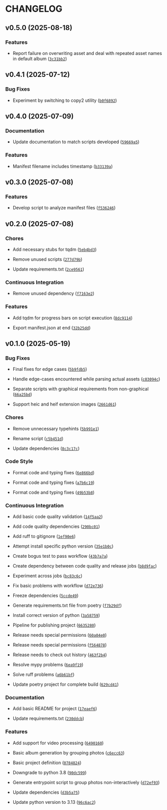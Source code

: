 # CHANGELOG


## v0.5.0 (2025-08-18)

### Features

- Report failure on overwriting asset and deal with repeated asset names in default album
  ([`3c31bb2`](https://github.com/Sousa99/album-manager-cli/commit/3c31bb2b2d07a0bc2b35656a9089e5c4d5f897b4))


## v0.4.1 (2025-07-12)

### Bug Fixes

- Experiment by switching to copy2 utility
  ([`b0f6892`](https://github.com/Sousa99/album-manager-cli/commit/b0f68923081d90344ea1b00d5cdcb57f2af373d8))


## v0.4.0 (2025-07-09)

### Documentation

- Update documentation to match scripts developed
  ([`59669a5`](https://github.com/Sousa99/album-manager-cli/commit/59669a577d10442a146e894c451c422b6b89d29e))

### Features

- Manifest filename includes timestamp
  ([`b33139a`](https://github.com/Sousa99/album-manager-cli/commit/b33139a59ad1240a1ad3b7b1b47b9a4ea17eb14f))


## v0.3.0 (2025-07-08)

### Features

- Develop script to analyze manifest files
  ([`f536246`](https://github.com/Sousa99/album-manager-cli/commit/f53624677ed7fcd0589c4e92d6c12cd2e4babf02))


## v0.2.0 (2025-07-08)

### Chores

- Add necessary stubs for tqdm
  ([`5eb4bd3`](https://github.com/Sousa99/album-manager-cli/commit/5eb4bd38b096260ca8759c1dc659182c810bd3f9))

- Remove unused scripts
  ([`277d79b`](https://github.com/Sousa99/album-manager-cli/commit/277d79bd91d0f47d8264217d8531f3b633688eb5))

- Update requirements.txt
  ([`2ce9561`](https://github.com/Sousa99/album-manager-cli/commit/2ce9561ff272efbc7eb1dd1c02a76c0e3bd8cc16))

### Continuous Integration

- Remove unused dependency
  ([`f7163e2`](https://github.com/Sousa99/album-manager-cli/commit/f7163e2c76cd99240bf91bc679ec56d231dc4cce))

### Features

- Add tqdm for progress bars on script execution
  ([`8dc9114`](https://github.com/Sousa99/album-manager-cli/commit/8dc9114c6391217d55871488d66824e9deed7115))

- Export manifest.json at end
  ([`32b25dd`](https://github.com/Sousa99/album-manager-cli/commit/32b25dd1dc08ff1d8228de66540c40bd9999055a))


## v0.1.0 (2025-05-19)

### Bug Fixes

- Final fixes for edge cases
  ([`5b9fdb5`](https://github.com/Sousa99/album-manager-cli/commit/5b9fdb590be556ea6106fbf40c106400a348b7b5))

- Handle edge-cases encountered while parsing actual assets
  ([`c03094c`](https://github.com/Sousa99/album-manager-cli/commit/c03094c7dfba92fc7e487ce30e3c86f5db0e93d9))

- Separate scripts with graphical requirements from non-graphical
  ([`66a25bd`](https://github.com/Sousa99/album-manager-cli/commit/66a25bd067b4a88c21a0a1d71040f21f9a668e79))

- Support heic and heif extension images
  ([`2661d61`](https://github.com/Sousa99/album-manager-cli/commit/2661d61c711c70265b759845728c818c6727461d))

### Chores

- Remove unnecessary typehints
  ([`5b991e1`](https://github.com/Sousa99/album-manager-cli/commit/5b991e1df4cc60190ccd41c4269ec2fbf73062d5))

- Rename script
  ([`c5b451d`](https://github.com/Sousa99/album-manager-cli/commit/c5b451d06da6583031be5a38e7a8947382473e8f))

- Update dependencies
  ([`8c3c17c`](https://github.com/Sousa99/album-manager-cli/commit/8c3c17c25b29571bd39946755b56b9c428fdad05))

### Code Style

- Format code and typing fixes
  ([`6e866bd`](https://github.com/Sousa99/album-manager-cli/commit/6e866bd68aad45aa3032b0732cb4b1e4c921a246))

- Format code and typing fixes
  ([`a7b6c19`](https://github.com/Sousa99/album-manager-cli/commit/a7b6c190618c2e1c02ffb7586b1147cdfa2e65cf))

- Format code and typing fixes
  ([`49b53b8`](https://github.com/Sousa99/album-manager-cli/commit/49b53b80f810f6e64740e8bbfb7e1fe57f456c04))

### Continuous Integration

- Add basic code quality validation
  ([`14f5aa2`](https://github.com/Sousa99/album-manager-cli/commit/14f5aa2674f7f3a29252673af5e90364be1430f8))

- Add code quality dependencies
  ([`290bc01`](https://github.com/Sousa99/album-manager-cli/commit/290bc0149c24bf42bc2b2df54a0af410b4a704b0))

- Add ruff to gitignore
  ([`1ef90e6`](https://github.com/Sousa99/album-manager-cli/commit/1ef90e6aa613e4254c25e60de80da88b7f6ecb9e))

- Attempt install specific python version
  ([`35e1b0c`](https://github.com/Sousa99/album-manager-cli/commit/35e1b0c72813314fb142e31e6e2ecd3b3d5825ad))

- Create bogus test to pass workflow
  ([`43b7a7a`](https://github.com/Sousa99/album-manager-cli/commit/43b7a7a56c7dddda4c1b749dd3d9cbcd1c48addf))

- Create dependency between code quality and release jobs
  ([`b8d9fac`](https://github.com/Sousa99/album-manager-cli/commit/b8d9fac42b52276ba7fe9846e30bb6c550722644))

- Experiment across jobs
  ([`bc83c6c`](https://github.com/Sousa99/album-manager-cli/commit/bc83c6ce33fdf3c797b02fd74f31e55ab535975b))

- Fix basic problems with workflow
  ([`d72e736`](https://github.com/Sousa99/album-manager-cli/commit/d72e7363d3a86f67acbab11043165737383d101b))

- Freeze dependencies
  ([`5ccde49`](https://github.com/Sousa99/album-manager-cli/commit/5ccde49eaaf62620ef16e38f22adde61b37db9ff))

- Generate requirements.txt file from poetry
  ([`f7b29df`](https://github.com/Sousa99/album-manager-cli/commit/f7b29dfe866973335108fc95b397d5fc9aa08241))

- Install correct version of python
  ([`3a58759`](https://github.com/Sousa99/album-manager-cli/commit/3a587597419927f0793a2a56ef845c75259ec52b))

- Pipeline for publishing project
  ([`6635280`](https://github.com/Sousa99/album-manager-cli/commit/66352801796db8845a5707e7c2115a4b68185f5f))

- Release needs special permissions
  ([`60a04e0`](https://github.com/Sousa99/album-manager-cli/commit/60a04e0d30bc18c0d80051c4089b904e13131a9a))

- Release needs special permissions
  ([`f564878`](https://github.com/Sousa99/album-manager-cli/commit/f564878483045c6a0a4be14fafde53c82e6726ad))

- Release needs to check out history
  ([`463f2b4`](https://github.com/Sousa99/album-manager-cli/commit/463f2b413d50a29765cabdfaf4dc27928998c67e))

- Resolve mypy problems
  ([`6ea9f19`](https://github.com/Sousa99/album-manager-cli/commit/6ea9f19f58990dc3d9891751d447c9cdd5638aa5))

- Solve ruff problems
  ([`a6b61bf`](https://github.com/Sousa99/album-manager-cli/commit/a6b61bfff5e19200bbe3042510d44da8bd3b6316))

- Update poetry project for complete build
  ([`629cd41`](https://github.com/Sousa99/album-manager-cli/commit/629cd418d304d8f43b4788daf08de3a8f6decb81))

### Documentation

- Add basic README for project
  ([`17eaef6`](https://github.com/Sousa99/album-manager-cli/commit/17eaef68c675542a747d3b166bab2f4c057519a2))

- Update requirements.txt
  ([`230ddcb`](https://github.com/Sousa99/album-manager-cli/commit/230ddcba405bd55c18919b47c98add1d8b9483bd))

### Features

- Add support for video processing
  ([`6490160`](https://github.com/Sousa99/album-manager-cli/commit/64901606b26281f1f04d6fcb2c1dd206e580feef))

- Basic album generation by grouping photos
  ([`c6ecc63`](https://github.com/Sousa99/album-manager-cli/commit/c6ecc63a7aa6ebbd717966be95485b3c67c3f872))

- Basic project definition
  ([`0784824`](https://github.com/Sousa99/album-manager-cli/commit/078482434f45ad5bcb5df9dfa8ea97959c9e67a7))

- Downgrade to python 3.8
  ([`90dc599`](https://github.com/Sousa99/album-manager-cli/commit/90dc59925ac805b137db461baee302af0475752f))

- Generate entrypoint script to group photos non-interactively
  ([`d72ef93`](https://github.com/Sousa99/album-manager-cli/commit/d72ef93df154d236f054c09a9b4631830d400c07))

- Update dependencies
  ([`d3b5a75`](https://github.com/Sousa99/album-manager-cli/commit/d3b5a75bee97d30c70cf5480eb44ea6e15c7d651))

- Update python version to 3.13
  ([`96c6ac2`](https://github.com/Sousa99/album-manager-cli/commit/96c6ac2b0ccc1dec589f705c6bc661ca0c1a2907))
